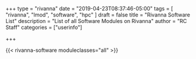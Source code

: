 +++
type = "rivanna"
date = "2019-04-23T08:37:46-05:00"
tags = [
  "rivanna",
  "lmod",
  "software",
  "hpc"
]
draft = false
title = "Rivanna Software List"
description = "List of all Software Modules on Rivanna"
author = "RC Staff"
categories = ["userinfo"]

+++

{{< rivanna-software moduleclasses="all" >}}
